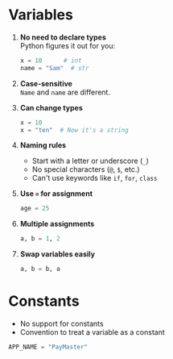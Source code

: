 # Variables

1. **No need to declare types**  
   Python figures it out for you:  
   ```python
   x = 10      # int  
   name = "Sam"  # str
   ```

2. **Case-sensitive**  
   `Name` and `name` are different.

3. **Can change types**  
   ```python
   x = 10  
   x = "ten"  # Now it's a string
   ```

4. **Naming rules**  
   - Start with a letter or underscore (`_`)  
   - No special characters (`@`, `$`, etc.)  
   - Can't use keywords like `if`, `for`, `class`

5. **Use `=` for assignment**  
   ```python
   age = 25
   ```

6. **Multiple assignments**  
   ```python
   a, b = 1, 2
   ```

7. **Swap variables easily**  
   ```python
   a, b = b, a
   ```

# Constants
- No support for constants
- Convention to treat a variable as a constant
```python
APP_NAME = "PayMaster"
```